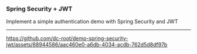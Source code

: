 ### Spring Security + JWT

Implement a simple authentication demo with Spring Security and JWT

---
https://github.com/dc-root/demo-spring-security-jwt/assets/68944586/aac460e0-a6db-4034-acdb-762d5d8df97b


